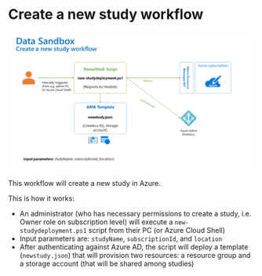 # Create a new study workflow

![env_overview](img/create-study-workflow.png "New study workflow")

This workflow will create a new study in Azure.

This is how it works:

- An administrator (who has necessary permissions to create a study, i.e. Owner role on subscription level) will execute a `new-studydeployment.ps1` script from their PC (or Azure Cloud Shell)
- Input parameters are: `studyName`, `subscriptionId`, and `location`
- After authenticating against Azure AD, the script will deploy a template (`newstudy.json`) that will provision two resources: a resource group and a storage account (that will be shared among studies)
  